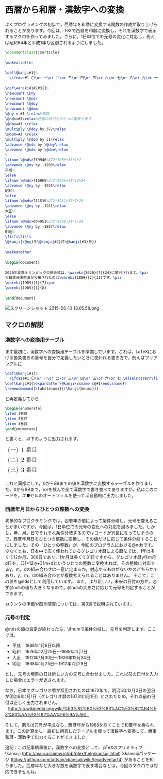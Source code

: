 # 西暦から和暦・漢数字への変換

よくプログラミングの初歩で，西暦年を和暦に変換する関数の作成が取り上げられることがあります。今回は，TeXで西暦を和暦に変換し，それを漢数字で表示するマクロを作ってみました。さらに，1日単位での元号の変化に対応し，例えば昭和64年と平成1年も区別されるようにしました。

~~~ latex
\documentclass{jsarticle}

\makeatletter

\def\@kanji#1{%
  \ifcase#1 〇\or 一\or 二\or 三\or 四\or 五\or 六\or 七\or 八\or 九\or 十\or 十一\or 十二\or 十三\or 十四\or 十五\or 十六\or 十七\or 十八\or 十九\or 二十\or 二十一\or 二十二\or 二十三\or 二十四\or 二十五\or 二十六\or 二十七\or 二十八\or 二十九\or 三十\or 三十一\or 三十二\or 三十三\or 三十四\or 三十五\or 三十六\or 三十七\or 三十八\or 三十九\or 四十\or 四十一\or 四十二\or 四十三\or 四十四\or 四十五\or 四十六\or 四十七\or 四十八\or 四十九\or 五十\or 五十一\or 五十二\or 五十三\or 五十四\or 五十五\or 五十六\or 五十七\or 五十八\or 五十九\or 六十\or 六十一\or 六十二\or 六十三\or 六十四\or 六十五\or 六十六\or 六十七\or 六十八\or 六十九\or 七十\or 七十一\or 七十二\or 七十三\or 七十四\or 七十五\or 七十六\or 七十七\or 七十八\or 七十九\or 八十\or 八十一\or 八十二\or 八十三\or 八十四\or 八十五\or 八十六\or 八十七\or 八十八\or 八十九\or 九十\or 九十一\or 九十二\or 九十三\or 九十四\or 九十五\or 九十六\or 九十七\or 九十八\or 九十九 \else\@ctrerr\fi\relax}

\def\wareki#1#2#3{{%
\newcount \@ny
\newcount \@nds
\newcount \@doy
\newcount \@dom
\@ny = #1 \relax%年数
\@nds=#3\relax%任意の日付をひとつの整数で表す
\@doy=#1 \relax
\multiply \@doy by 372\relax
\@dom=#2 \relax
\multiply \@dom by 31\relax
\advance \@nds by \@doy\relax
\advance \@nds by \@dom\relax
%
\ifnum \@nds>739946%372*1989+31*1+7
\advance \@ny by -1988\relax
平成%
\else 
\ifnum \@nds>716868%372*1926+31*12+24
\advance \@ny by -1925\relax
昭和%
\else
\ifnum \@nds>711510%372*1912+31*7+29
\advance \@ny by -1911\relax
大正%
\else
\ifnum \@nds>694951%372*1868+31*1+24
\advance \@ny by -1867\relax
明治%
\fi\fi\fi\fi
\@kanji{\@ny}年\@kanji{#2}月\@kanji{#3}日}}

\makeatother

\begin{document}

2020年夏季オリンピックの開会式は，\wareki{2020}{7}{24}に挙行されます。\par
大日本帝国憲法が公布されたのは\wareki{1889}{2}{11}です。\par
\wareki{1989}{1}{7}\par
\wareki{1989}{1}{8}

\end{document}
~~~

![スクリーンショット 2015-06-10 18.05.58.png](https://qiita-image-store.s3.amazonaws.com/0/62870/e4287908-2d0b-2cc7-11d4-6d979b9cafd8.png)


## マクロの解説
### 漢数字への変換用テーブル
まず最初に，漢数字への変換用テーブルを準備しています。これは，LaTeXにおける箇条書きの番号を自分で定義したいときに使われる書き方で，例えばプリアンブルに

~~~ latex
\def\@kanji#1{%
  \ifcase#1 〇\or 一\or 二\or 三\or 四\or 五\or 六\or 七 \else\@ctrerr\fi\relax}%八以降は省略
\def\kanji#1{\expandafter\@kanji\csname c@#1\endcsname}%
\renewcommand{\labelenumi}{(\kanji{enumi})}
~~~

と再定義してから

~~~ latex
\begin{enumerate}
\item 1番目
\item 2番目
\item 3番目
\end{enumerate}
~~~

と書くと，以下のように出力されます。

<img src="./img/week6_result.png" width="25%" alt="結果">

これと同様にして，0から99までの値を漢数字に変換するテーブルを作りました。0から99まで，\orを挟んで全て漢数字で書き並べてありますが，私はこのコードを，エ●セルのオートフィルを使って半自動的に出力しました。

### 西暦年月日からひとつの整数への変換
初歩的なプログラミングでは，西暦年の値によって条件分岐し，元号を変えることが多いですが，今回は，1日単位での元号の変化への対応を試みました。しかし，年，月，日でそれぞれ条件分岐するのではコードが冗長になってしまうので，西暦年月日をひとつの整数に変換し，その値だけに応じて条件分岐することにしました。その「ひとつの整数」が，今回のプログラムにおける\@ndsです。
少なくとも，日本中で広く使われているグレゴリオ暦による暦法では，1年は多くて12か月，366日であり，1か月は多くて31日ですから，グレゴリオ暦y年m月d日を，(31*12)y+31m+dというひとつの整数に変換すれば，その整数に対応するy，m，dの組み合わせは一意に定まるか，対応するものがないかのどちらかであり，y，m，dの組み合わせが複数考えられることはありません。
そこで，この値を\@ndsとして利用しています。
また，より新しい，未来の日付の方が，必ず\@ndsの値も大きくなるので，\@ndsの大きさに応じて元号を判定することができます。

カウンタの準備や四則演算については，第3週で説明されています。

### 元号の判定
\@ndsの値の設定が終わったら，\ifnumで条件分岐し，元号を判定します。ここでは，

* 平成　1989年1月8日以降
* 昭和　1926年12月25日～1989年1月7日
* 大正　1912年7月30日～1926年12月24日
* 明治　1868年1月25日～1912年7月29日

とし，元号の境目の日は新しい方の元号に合わせました。これ以前の日付を入力した場合はエラーが返されます。

なお，日本でグレゴリオ暦が採用されたのは1872年で，明治5年12月2日の翌日が明治6年1月1日（グレゴリオ暦の1873年1月1日）とされたため，それ以前の日付は正しく出力されません。（http://ja.wikipedia.org/wiki/%E3%82%B0%E3%83%AC%E3%82%B4%E3%83%AA%E3%82%AA%E6%9A%A6）

そして，例えば元号が平成なら，西暦年から1988を引くことで和暦年を得られます。この計算をし，最初に用意したテーブルを使って漢数字へ変換して，無事和暦・漢数字で出力することができました。

追記：この記事執筆後に，漢数字への変換として，
pTeXのプリミティブ \kansuji (http://ascii.asciimw.jp/pb/ptex/help/kansuji.html)
Xkansujiパッケージ (https://github.com/tattsan/xkansuji/wiki/texadventar14)
があることを知りました。西暦年など大きな数を漢数字で表す場合などは，今回のマクロでは対応できませんね。
